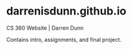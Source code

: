 # darrenisdunn.github.io
CS 360 Website | Darren Dunn

Contains intro, assignments, and final project.
